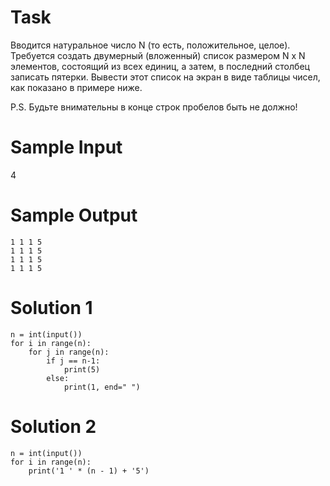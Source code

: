 # Task
Вводится натуральное число N (то есть, положительное, целое). Требуется создать двумерный (вложенный) список размером N x N элементов, состоящий из всех единиц, а затем, в последний столбец записать пятерки. Вывести этот список на экран в виде таблицы чисел, как показано в примере ниже.

P.S. Будьте внимательны в конце строк пробелов быть не должно!

# Sample Input
4
# Sample Output
```
1 1 1 5
1 1 1 5
1 1 1 5
1 1 1 5
```

# Solution 1

```
n = int(input())
for i in range(n):
	for j in range(n):
		if j == n-1:
			print(5)
		else:
			print(1, end=" ")
```
# Solution 2
```
n = int(input())
for i in range(n):
    print('1 ' * (n - 1) + '5')
```